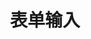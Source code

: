 ---
title: "表单输入"
description: "FastGPT 表单输入模块介绍"
icon: "form_input"
draft: false
toc: true
weight: 244
---